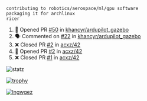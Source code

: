 ```
contributing to robotics/aerospace/ml/gpu software
packaging it for archlinux
ricer
```

<!--START_SECTION:activity-->
1. 💪 Opened PR [#50](https://github.com/khancyr/ardupilot_gazebo/pull/50) in [khancyr/ardupilot_gazebo](https://github.com/khancyr/ardupilot_gazebo)
2. 🗣 Commented on [#22](https://github.com/khancyr/ardupilot_gazebo/issues/22) in [khancyr/ardupilot_gazebo](https://github.com/khancyr/ardupilot_gazebo)
3. ❌ Closed PR [#2](https://github.com/acxz/42/pull/2) in [acxz/42](https://github.com/acxz/42)
4. 💪 Opened PR [#2](https://github.com/acxz/42/pull/2) in [acxz/42](https://github.com/acxz/42)
5. ❌ Closed PR [#1](https://github.com/acxz/42/pull/1) in [acxz/42](https://github.com/acxz/42)
<!--END_SECTION:activity-->


![statz](https://github-readme-stats.vercel.app/api?username=acxz&include_all_commits=true&show_icons=true)

[![trophy](https://github-profile-trophy.vercel.app/?username=acxz)](https://github.com/ryo-ma/github-profile-trophy)

[![lngwgez](https://github-readme-stats.vercel.app/api/top-langs/?username=acxz&layout=compact)](https://github.com/acxz/github-readme-stats)


<!--
**acxz/acxz** is a ✨ _special_ ✨ repository because its `README.md` (this file) appears on your GitHub profile.

Here are some ideas to get you started:

- 🔭 I’m currently working on ...
- 🌱 I’m currently learning ...
- 👯 I’m looking to collaborate on ...
- 🤔 I’m looking for help with ...
- 💬 Ask me about ...
- 📫 How to reach me: ...
- 😄 Pronouns: ...
- ⚡ Fun fact: ...
-->
